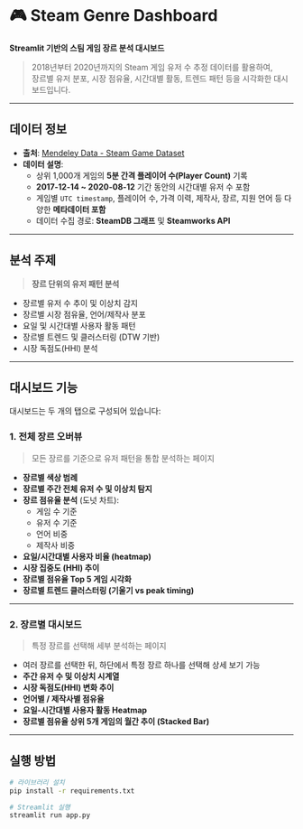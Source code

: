 # 🎮 Steam Genre Dashboard

**Streamlit 기반의 스팀 게임 장르 분석 대시보드**

> 2018년부터 2020년까지의 Steam 게임 유저 수 추정 데이터를 활용하여,  
> 장르별 유저 분포, 시장 점유율, 시간대별 활동, 트렌드 패턴 등을 시각화한 대시보드입니다.

---

## 데이터 정보

- **출처**: [Mendeley Data - Steam Game Dataset](https://data.mendeley.com/datasets/ycy3sy3vj2/1)
- **데이터 설명**:
  - 상위 1,000개 게임의 **5분 간격 플레이어 수(Player Count)** 기록
  - **2017-12-14 ~ 2020-08-12** 기간 동안의 시간대별 유저 수 포함
  - 게임별 `UTC timestamp`, 플레이어 수, 가격 이력, 제작사, 장르, 지원 언어 등 다양한 **메타데이터 포함**
  - 데이터 수집 경로: **SteamDB 그래프** 및 **Steamworks API**

---

## 분석 주제

> **장르 단위의 유저 패턴 분석**

- 장르별 유저 수 추이 및 이상치 감지
- 장르별 시장 점유율, 언어/제작사 분포
- 요일 및 시간대별 사용자 활동 패턴
- 장르별 트렌드 및 클러스터링 (DTW 기반)
- 시장 독점도(HHI) 분석

---

## 대시보드 기능

대시보드는 두 개의 탭으로 구성되어 있습니다:

### 1. 전체 장르 오버뷰
> 모든 장르를 기준으로 유저 패턴을 통합 분석하는 페이지

- **장르별 색상 범례**
- **장르별 주간 전체 유저 수 및 이상치 탐지**
- **장르 점유율 분석** (도넛 차트):
  - 게임 수 기준
  - 유저 수 기준
  - 언어 비중
  - 제작사 비중
- **요일/시간대별 사용자 비율 (heatmap)**
- **시장 집중도 (HHI) 추이**
- **장르별 점유율 Top 5 게임 시각화**
- **장르별 트렌드 클러스터링 (기울기 vs peak timing)**

---

### 2. 장르별 대시보드
> 특정 장르를 선택해 세부 분석하는 페이지

- 여러 장르를 선택한 뒤, 하단에서 특정 장르 하나를 선택해 상세 보기 가능
- **주간 유저 수 및 이상치 시계열**
- **시장 독점도(HHI) 변화 추이**
- **언어별 / 제작사별 점유율**
- **요일-시간대별 사용자 활동 Heatmap**
- **장르별 점유율 상위 5개 게임의 월간 추이 (Stacked Bar)**

---

## 실행 방법

```bash
# 라이브러리 설치
pip install -r requirements.txt

# Streamlit 실행
streamlit run app.py
